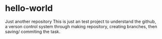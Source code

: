 # hello-world
Just another repository
This is just an test project to understand the github, a verson control system through making repository, creating branches, then saving/ commiting the task. 
